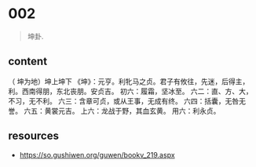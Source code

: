 # 002
> 坤卦.


## content

（ 坤为地）坤上坤下
《坤》：元亨。利牝马之贞。君子有攸往，先迷，后得主，利。西南得朋，东北丧朋。安贞吉。
初六：履霜，坚冰至。
六二：直、方、大，不习，无不利。
六三：含章可贞，或从王事，无成有终。
六四：括囊，无咎无誉。
六五：黄裳元吉。
上六：龙战于野，其血玄黄。
用六：利永贞。


## resources
- https://so.gushiwen.org/guwen/bookv_219.aspx